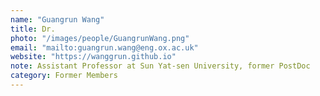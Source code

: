 ```yaml
---
name: "Guangrun Wang"
title: Dr.
photo: "/images/people/GuangrunWang.png"
email: "mailto:guangrun.wang@eng.ox.ac.uk"
website: "https://wanggrun.github.io"
note: Assistant Professor at Sun Yat-sen University, former PostDoc
category: Former Members
---
```

